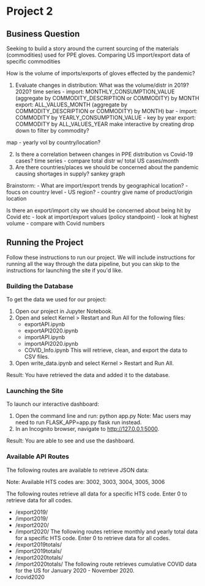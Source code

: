 # Project 2

## Business Question

Seeking to build a story around the current sourcing of the materials (commodities) used for PPE gloves. Comparing US import/export data of specific commodities

How is the volume of imports/exports of gloves effected by the pandemic? 
1. Evaluate changes in distribution: What was the volume/distr in 2019? 2020? 
    time series - import: MONTHLY_CONSUMPTION_VALUE (aggregate by COMMODITY_DESCRIPTION or COMMODITY) by MONTH
                export: ALL_VALUES_MONTH (aggregate by COMMODITY_DESCRIPTION or COMMODITY) by MONTH)
    bar - import: COMMODITY by YEARLY_CONSUMPTION_VALUE - key by year
        export: COMMODITY by ALL_VALUES_YEAR
        make interactive by creating drop down to filter by commodity?

map - yearly vol by country/location? 

2. Is there a correlation between changes in PPE distribution vs Covid-19 cases?
    time series - compare total distr w/ total US cases/month
3. Are there countries/places we should be concerned about the pandemic causing shortages in supply?
    sankey graph    

Brainstorm:
    - What are import/export trends by geographical location?
    - foucs on country level
    - US region? 
    - country give name of product/origin location

Is there an export/import city we should be concerned about being hit by Covid etc
     - look at import/export values (policy standpoint)
     - look at highest volume
     - compare with Covid numbers

## Running the Project

Follow these instructions to run our project. We will include instructions for running all the way through the data pipeline, but you can skip to the instructions for launching the site if you'd like. 

### Building the Database
To get the data we used for our project:
1. Open our project in Jupyter Notebook.
2. Open and select Kernel > Restart and Run All for the following files:
    * exportAPI.ipynb
    * exportAPI2020.ipynb
    * importAPI.ipynb
    * importAPI2020.ipynb
    * COVID_Info.ipynb
  This will retrieve, clean, and export the data to CSV files.
3. Open write_data.ipynb and select Kernel > Restart and Run All.

Result: You have retrieved the data and added it to the database. 

### Launching the Site
To launch our interactive dashboard:
1. Open the command line and run: python app.py
    Note: Mac users may need to run FLASK_APP=app.py flask run instead.
2. In an Incognito browser, navigate to http://127.0.0.1:5000.

Result: You are able to see and use the dashboard.

### Available API Routes
The following routes are available to retrieve JSON data:

Note: Available HTS codes are: 3002, 3003, 3004, 3005, 3006

The following routes retrieve all data for a specific HTS code. Enter 0 to retrieve data for all codes.
* /export2019/<productCode>
* /import2019/<productCode>
* /export2020/<productCode>
* /import2020/<productCode>
The following routes retrieve monthly and yearly total data for a specific HTS code. Enter 0 to retrieve data for all codes.
* /export2019totals/<productCode>
* /import2019totals/<productCode>
* /export2020totals/<productCode>
* /import2020totals/<productCode>
The following route retrieves cumulative COVID data for the US for January 2020 - November 2020.
* /covid2020
